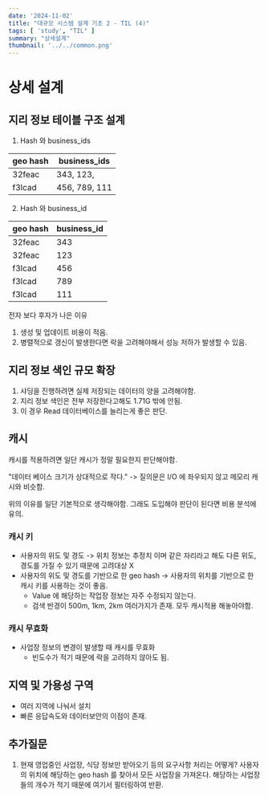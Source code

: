 ```yaml
---
date: '2024-11-02'
title: "대규모 시스템 설계 기초 2 - TIL (4)"
tags: [ 'study', "TIL" ]
summary: "상세설계"
thumbnail: '../../common.png'
---
```

# 상세 설계

## 지리 정보 테이블 구조 설계

1. Hash 와 business_ids

| geo hash | business_ids  |
|----------|---------------|
| 32feac   | 343, 123,     |
| f3lcad   | 456, 789, 111 |

2. Hash 와 business_id

| geo hash | business_id |
|----------|-------------|
| 32feac   | 343         |
| 32feac   | 123         |
| f3lcad   | 456         |
| f3lcad   | 789         |
| f3lcad   | 111         |

전자 보다 후자가 나은 이유

1. 생성 및 업데이트 비용이 적음.
2. 병렬적으로 갱신이 발생한다면 락을 고려해야해서 성능 저하가 발생할 수 있음.

## 지리 정보 색인 규모 확장

1. 샤딩을 진행하려면 실제 저장되는 데이터의 양을 고려해야함.
2. 지리 정보 색인은 전부 저장한다고해도 1.71G 밖에 안됨.
3. 이 경우 Read 데이터베이스를 늘리는게 좋은 판단.

## 캐시

캐시를 적용하려면 일단 캐시가 정말 필요한지 판단해야함.

"데이터 베이스 크기가 상대적으로 작다." -> 질의문은 I/O 에 좌우되지 않고 메모리 캐시와 비슷함.

위의 이유를 일단 기본적으로 생각해야함. 그래도 도입해야 판단이 된다면 비용 분석에 유의.

### 캐시 키

- 사용자의 위도 및 경도 -> 위치 정보는 추정치 이며 같은 자리라고 해도 다른 위도, 경도를 가질 수 있기 때문에 고려대상 X
- 사용자의 위도 및 경도를 기반으로 한 geo hash -> 사용자의 위치를 기반으로 한 캐시 키를 사용하는 것이 좋음.
    - Value 에 해당하는 작업장 정보는 자주 수정되지 않는다.
    - 검색 반경이 500m, 1km, 2km 여러가지가 존재. 모두 캐시적용 해놓아야함.
### 캐시 무효화
- 사업장 정보의 변경이 발생할 때 캐시를 무효화
    - 빈도수가 적기 때문에 락을 고려하지 않아도 됨.


## 지역 및 가용성 구역

- 여러 지역에 나눠서 설치
- 빠른 응답속도와 데이터보안의 이점이 존재.


## 추가질문

1. 현재 영업중인 사업장, 식당 정보만 받아오기 등의 요구사항 처리는 어떻게?
   사용자의 위치에 해당하는 geo hash 를 찾아서 모든 사업장을 가져온다. 해당하는 사업장들의 개수가 적기 때문에
   여기서 필터링하여 반환. 

